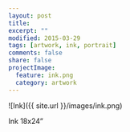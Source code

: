 ```yaml
---
layout: post
title: 
excerpt: ""
modified: 2015-03-29
tags: [artwork, ink, portrait]
comments: false
share: false
projectImage:
  feature: ink.png
  category: artwork
---
```


![Ink]({{ site.url }}/images/ink.png)

Ink 18x24”
